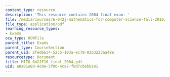 ```yaml
---
content_type: resource
description: 'This resource contains 2004 final exam. '
file: /media/courses/6-042j-mathematics-for-computer-science-fall-2010/a0a01e8d4c8e5f864ca7f8d7cb6bb141_MIT6_042JF10_final_2004.pdf
file_type: application/pdf
learning_resource_types:
- Exams
ocw_type: OCWFile
parent_title: Exams
parent_type: CourseSection
parent_uid: 2fed6634-52c5-103a-ec78-02b3223aa48e
resourcetype: Document
title: MIT6_042JF10_final_2004.pdf
uid: a0a01e8d-4c8e-5f86-4ca7-f8d7cb6bb141
---
```

